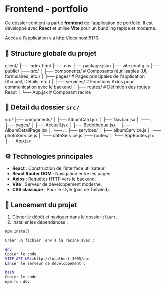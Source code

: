 # Frontend - portfolio

Ce dossier contient la partie **frontend** de l'application de portfolio. Il est développé avec **React** et utilise **Vite** pour un bundling rapide et moderne.

Accès à l'application via http://localhost:5170.

## 📁 Structure globale du projet

client/ ├── index.html
├── .env
├── package.json
├── vite.config.js
├── public/
├── src/ │
├── components/ # Composants réutilisables (UI, formulaires, etc.) │
├── pages/ # Pages principales de l'application (Accueil, Détails, etc.) │
├── services/ # Fonctions Axios pour communication avec le backend │
├── routes/ # Définition des routes React │
└── App.jsx # Composant racine

## 📁 Détail du dossier `src/`

src/
├── components/ │
├── AlbumCard.jsx │
├── Navbar.jsx │
└── ...
├── pages/ │
├── Accueil.jsx │
├── Bedetheque.jsx │
├── AlbumDetailPage.jsx │
└── ...
├── services/ │
├── albumService.js │
├── photoService.js │
└── dateService.js
├── routes/ │
└── AppRoutes.jsx
├── App.jsx

## ⚙️ Technologies principales

- **React** : Construction de l’interface utilisateur.
- **React Router DOM** : Navigation entre les pages.
- **Axios** : Requêtes HTTP vers le backend.
- **Vite** : Serveur de développement moderne.
- **CSS classique** : Pour le style (pas de Tailwind).

## 🚀 Lancement du projet

1. Cloner le dépôt et naviguer dans le dossier `client`.
2. Installer les dépendances :

```bash
npm install

Créer un fichier .env à la racine avec :

env
Copier le code
VITE_API_URL=http://localhost:3005/api
Lancer le serveur de développement :

bash
Copier le code
npm run dev
```

